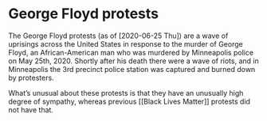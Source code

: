 # George Floyd protests

The George Floyd protests (as of <span class="timestamp-wrapper"><span class="timestamp">[2020-06-25 Thu]</span></span>) are a wave of uprisings across the United States in response to the murder of George Floyd, an African-American man who was murdered by Minneapolis police on May 25th, 2020. Shortly after his death there were a wave of riots, and in Minneapolis the 3rd precinct police station was captured and burned down by protesters.

What&rsquo;s unusual about these protests is that they have an unusually high degree of sympathy, whereas previous [[Black Lives Matter]] protests did not have that.
